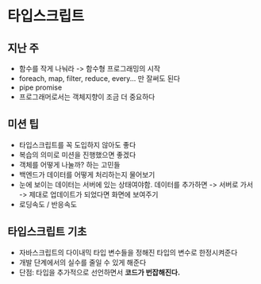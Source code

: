 # 타입스크립트

## 지난 주

- 함수를 작게 나눠라 -> 함수형 프로그래밍의 시작
- foreach, map, filter, reduce, every... 만 잘써도 된다
- pipe promise
- 프로그래머로서는 객체지향이 조금 더 중요하다

## 미션 팁

- 타입스크립트를 꼭 도입하지 않아도 좋다
- 복습의 의미로 미션을 진행했으면 좋겠다
- 객체를 어떻게 나눌까? 하는 고민들
- 백엔드가 데이터를 어떻게 처리하는지 물어보기
- 눈에 보이는 데이터는 서버에 있는 상태여야함. 데이터를 추가하면 -> 서버로 가서 -> 제대로 업데이트가 되었다면 화면에 보여주기
- 로딩속도 / 반응속도

## 타입스크립트 기초

- 자바스크립트의 다이내믹 타입 변수들을 정해진 타입의 변수로 한정시켜준다
- 개발 단계에서의 실수를 줄일 수 있게 해준다
- 단점: 타입을 추가적으로 선언하면서 **코드가 번잡해진다.**
